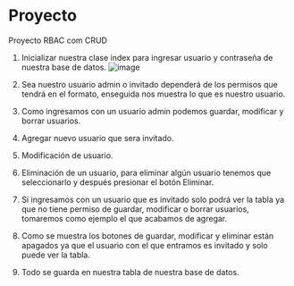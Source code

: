 # Proyecto
Proyecto RBAC com CRUD
1.	Inicializar nuestra clase index para ingresar usuario y contraseña de nuestra base de datos.
 ![image](https://github.com/Zihary32/Proyecto/assets/134181896/c152e710-f06a-4e94-856b-626c70355d3e)

2.	Sea nuestro usuario admin o invitado dependerá de los permisos que tendrá en el formato, enseguida nos muestra lo que es nuestro usuario.
 
3.	Como ingresamos con un usuario admin podemos guardar, modificar y borrar usuarios.
 
4.	Agregar nuevo usuario que sera invitado.
 
 
5.	Modificación de usuario.
 
 
6.	Eliminación de un usuario, para eliminar algún usuario tenemos que seleccionarlo y después presionar el botón Eliminar.
 
 
 
7.	Si ingresamos con un usuario que es invitado solo podrá ver la tabla ya que no tiene permiso de guardar, modificar o borrar usuarios, tomaremos como ejemplo el que acabamos de agregar.
 
 
8.	Como se muestra los botones de guardar, modificar y eliminar están apagados ya que el usuario con el que entramos es invitado y solo puede ver la tabla.
 
9.	Todo se guarda en nuestra tabla de nuestra base de datos.
 

